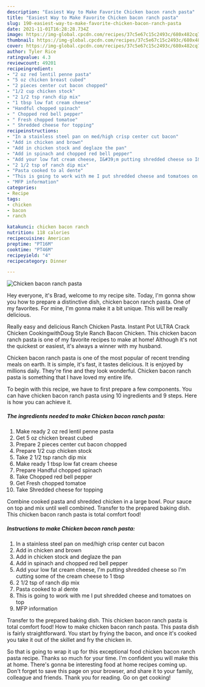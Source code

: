 ```yaml
---
description: "Easiest Way to Make Favorite Chicken bacon ranch pasta"
title: "Easiest Way to Make Favorite Chicken bacon ranch pasta"
slug: 190-easiest-way-to-make-favorite-chicken-bacon-ranch-pasta
date: 2021-11-01T16:28:28.734Z
image: https://img-global.cpcdn.com/recipes/37c5e67c15c2493c/680x482cq70/chicken-bacon-ranch-pasta-recipe-main-photo.jpg
thumbnail: https://img-global.cpcdn.com/recipes/37c5e67c15c2493c/680x482cq70/chicken-bacon-ranch-pasta-recipe-main-photo.jpg
cover: https://img-global.cpcdn.com/recipes/37c5e67c15c2493c/680x482cq70/chicken-bacon-ranch-pasta-recipe-main-photo.jpg
author: Tyler Rice
ratingvalue: 4.3
reviewcount: 49201
recipeingredient:
- "2 oz red lentil penne pasta"
- "5 oz chicken breast cubed"
- "2 pieces center cut bacon chopped"
- "1/2 cup chicken stock"
- "2 1/2 tsp ranch dip mix"
- "1 tbsp low fat cream cheese"
- "Handful chopped spinach"
- " Chopped red bell pepper"
- " Fresh chopped tomatoe"
- " Shredded cheese for topping"
recipeinstructions:
- "In a stainless steel pan on med/high crisp center cut bacon"
- "Add in chicken and brown"
- "Add in chicken stock and deglaze the pan"
- "Add in spinach and chopped red bell pepper"
- "Add your low fat cream cheese, I&#39;m putting shredded cheese so I&#39;m cutting some of the cream cheese to 1 tbsp"
- "2 1/2 tsp of ranch dip mix"
- "Pasta cooked to al dente"
- "This is going to work with me I put shredded cheese and tomatoes on top"
- "MFP information"
categories:
- Recipe
tags:
- chicken
- bacon
- ranch

katakunci: chicken bacon ranch 
nutrition: 118 calories
recipecuisine: American
preptime: "PT16M"
cooktime: "PT46M"
recipeyield: "4"
recipecategory: Dinner

---
```



![Chicken bacon ranch pasta](https://img-global.cpcdn.com/recipes/37c5e67c15c2493c/680x482cq70/chicken-bacon-ranch-pasta-recipe-main-photo.jpg)

Hey everyone, it's Brad, welcome to my recipe site. Today, I'm gonna show you how to prepare a distinctive dish, chicken bacon ranch pasta. One of my favorites. For mine, I'm gonna make it a bit unique. This will be really delicious.

Really easy and delicious Ranch Chicken Pasta. Instant Pot ULTRA Crack Chicken CookingwithDoug Style Ranch Bacon Chicken. This chicken bacon ranch pasta is one of my favorite recipes to make at home! Although it&#39;s not the quickest or easiest, it&#39;s always a winner with my husband.

Chicken bacon ranch pasta is one of the most popular of recent trending meals on earth. It is simple, it's fast, it tastes delicious. It is enjoyed by millions daily. They're fine and they look wonderful. Chicken bacon ranch pasta is something that I have loved my entire life.


To begin with this recipe, we have to first prepare a few components. You can have chicken bacon ranch pasta using 10 ingredients and 9 steps. Here is how you can achieve it.

<!--inarticleads1-->

##### The ingredients needed to make Chicken bacon ranch pasta:

1. Make ready 2 oz red lentil penne pasta
1. Get 5 oz chicken breast cubed
1. Prepare 2 pieces center cut bacon chopped
1. Prepare 1/2 cup chicken stock
1. Take 2 1/2 tsp ranch dip mix
1. Make ready 1 tbsp low fat cream cheese
1. Prepare Handful chopped spinach
1. Take  Chopped red bell pepper
1. Get  Fresh chopped tomatoe
1. Take  Shredded cheese for topping


Combine cooked pasta and shredded chicken in a large bowl. Pour sauce on top and mix until well combined. Transfer to the prepared baking dish. This chicken bacon ranch pasta is total comfort food! 

<!--inarticleads2-->

##### Instructions to make Chicken bacon ranch pasta:

1. In a stainless steel pan on med/high crisp center cut bacon
1. Add in chicken and brown
1. Add in chicken stock and deglaze the pan
1. Add in spinach and chopped red bell pepper
1. Add your low fat cream cheese, I&#39;m putting shredded cheese so I&#39;m cutting some of the cream cheese to 1 tbsp
1. 2 1/2 tsp of ranch dip mix
1. Pasta cooked to al dente
1. This is going to work with me I put shredded cheese and tomatoes on top
1. MFP information


Transfer to the prepared baking dish. This chicken bacon ranch pasta is total comfort food! How to make chicken bacon ranch pasta. This pasta dish is fairly straightforward. You start by frying the bacon, and once it&#39;s cooked you take it out of the skillet and fry the chicken in. 

So that is going to wrap it up for this exceptional food chicken bacon ranch pasta recipe. Thanks so much for your time. I'm confident you will make this at home. There's gonna be interesting food at home recipes coming up. Don't forget to save this page on your browser, and share it to your family, colleague and friends. Thank you for reading. Go on get cooking!
